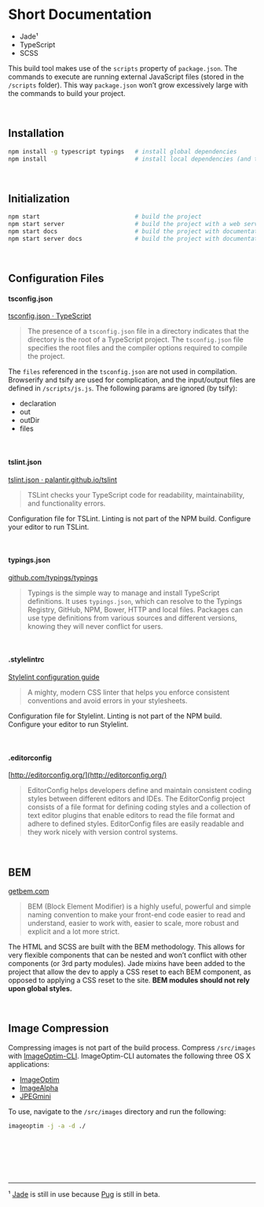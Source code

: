 # Short Documentation

* Jade¹
* TypeScript
* SCSS

This build tool makes use of the `scripts` property of `package.json`. The commands to execute are running external JavaScript files (stored in the `/scripts` folder). This way `package.json` won’t grow excessively large with the commands to build your project.

&nbsp;
&nbsp;

## Installation

```bash
npm install -g typescript typings   # install global dependencies
npm install                         # install local dependencies (and typings)
```

&nbsp;
&nbsp;

## Initialization

```bash
npm start                           # build the project
npm start server                    # build the project with a web server and watcher
npm start docs                      # build the project with documentation
npm start server docs               # build the project with documentation, a web server, and a watcher
```

&nbsp;
&nbsp;

## Configuration Files

#### tsconfig.json

[tsconfig.json &middot; TypeScript](https://www.typescriptlang.org/docs/handbook/tsconfig-json.html)

> The presence of a <code>tsconfig.json</code> file in a directory indicates that the directory is the root of a TypeScript project. The <code>tsconfig.json</code> file specifies the root files and the compiler options required to compile the project.

The `files` referenced in the `tsconfig.json` are not used in compilation. Browserify and tsify are used for complication, and the input/output files are defined in `/scripts/js.js`. The following params are ignored (by tsify):

* declaration
* out
* outDir
* files

&nbsp;

#### tslint.json

[tslint.json &middot; palantir.github.io/tslint](http://palantir.github.io/tslint/usage/tslint-json/)

> TSLint checks your TypeScript code for readability, maintainability, and functionality errors.

Configuration file for TSLint. Linting is not part of the NPM build. Configure your editor to run TSLint.

&nbsp;

#### typings.json

[github.com/typings/typings](https://github.com/typings/typings)

> Typings is the simple way to manage and install TypeScript definitions. It uses <code>typings.json</code>, which can resolve to the Typings Registry, GitHub, NPM, Bower, HTTP and local files. Packages can use type definitions from various sources and different versions, knowing they will never conflict for users.

&nbsp;

#### .stylelintrc

[Stylelint configuration guide](https://github.com/stylelint/stylelint/blob/master/docs/user-guide/configuration.md)

> A mighty, modern CSS linter that helps you enforce consistent conventions and avoid errors in your stylesheets.

Configuration file for Stylelint. Linting is not part of the NPM build. Configure your editor to run Stylelint.

&nbsp;

#### .editorconfig

[http://editorconfig.org/](http://editorconfig.org/)

> EditorConfig helps developers define and maintain consistent coding styles between different editors and IDEs. The EditorConfig project consists of a file format for defining coding styles and a collection of text editor plugins that enable editors to read the file format and adhere to defined styles. EditorConfig files are easily readable and they work nicely with version control systems.

&nbsp;
&nbsp;

## BEM

[getbem.com](http://getbem.com/)

> BEM (Block Element Modifier) is a highly useful, powerful and simple naming convention to make your front-end code easier to read and understand, easier to work with, easier to scale, more robust and explicit and a lot more strict.

The HTML and SCSS are built with the BEM methodology. This allows for very flexible components that can be nested and won’t conflict with other components (or 3rd party modules). Jade mixins have been added to the project that allow the dev to apply a CSS reset to each BEM component, as opposed to applying a CSS reset to the site. **BEM modules should not rely upon global styles.**

&nbsp;
&nbsp;

## Image Compression

Compressing images is not part of the build process. Compress `/src/images` with [ImageOptim-CLI](https://github.com/JamieMason/ImageOptim-CLI). ImageOptim-CLI automates the following three OS X applications:

* [ImageOptim](https://imageoptim.com/mac)
* [ImageAlpha](https://pngmini.com/)
* [JPEGmini](http://www.jpegmini.com/)

To use, navigate to the `/src/images` directory and run the following:

```bash
imageoptim -j -a -d ./
```

&nbsp;
&nbsp;

&nbsp;
&nbsp;

&nbsp;
&nbsp;

---

¹ [Jade](https://github.com/jadejs/jade) is still in use because [Pug](https://github.com/pugjs/pug) is still in beta.

